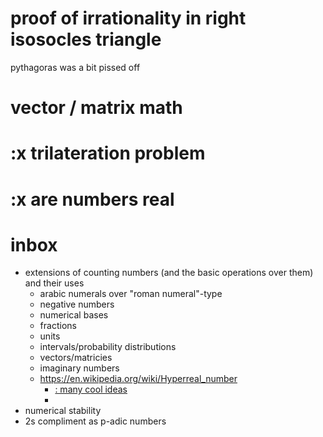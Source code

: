 # proof of irrationality in right isosocles triangle
pythagoras was a bit pissed off
# vector / matrix math
# :x trilateration problem
# :x are numbers real
# inbox
* extensions of counting numbers (and the basic operations over them) and their uses
    * arabic numerals over "roman numeral"-type
    * negative numbers
    * numerical bases
    * fractions
    * units
    * intervals/probability distributions
    * vectors/matricies
    * imaginary numbers
    * https://en.wikipedia.org/wiki/Hyperreal_number
        * [: many cool ideas](https://www.youtube.com/watch?v=HB5TrK7A4pI)
        * 
* numerical stability
* 2s compliment as p-adic numbers
